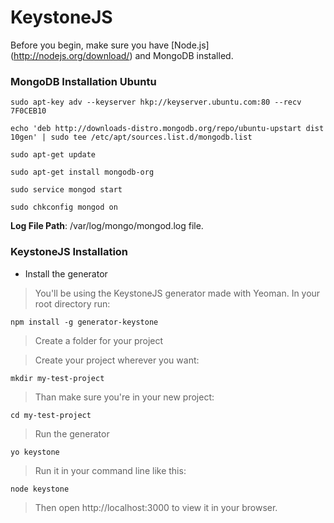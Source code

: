 # KeystoneJS

Before you begin, make sure you have [Node.js] (http://nodejs.org/download/) and MongoDB installed.

### MongoDB Installation Ubuntu

```
sudo apt-key adv --keyserver hkp://keyserver.ubuntu.com:80 --recv 7F0CEB10
```

```
echo 'deb http://downloads-distro.mongodb.org/repo/ubuntu-upstart dist 10gen' | sudo tee /etc/apt/sources.list.d/mongodb.list
```

```
sudo apt-get update
```

```
sudo apt-get install mongodb-org
```

```
sudo service mongod start
```

```
sudo chkconfig mongod on
```

**Log File Path**: /var/log/mongo/mongod.log file.


### KeystoneJS Installation

* Install the generator

> You'll be using the KeystoneJS generator made with Yeoman. In your root directory run:

```
npm install -g generator-keystone
```

> Create a folder for your project

> Create your project wherever you want:

```
mkdir my-test-project
```

> Than make sure you're in your new project:

```
cd my-test-project
```

> Run the generator

```
yo keystone
```

> Run it in your command line like this:

```
node keystone
```

> Then open http://localhost:3000 to view it in your browser.